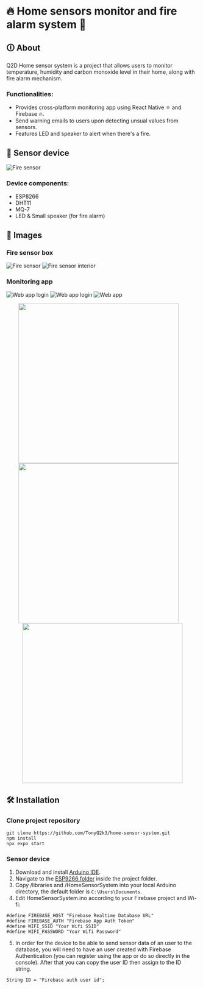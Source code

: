 # 🔥 Home sensors monitor and fire alarm system 🚨
## 🛈 About
Q2D Home sensor system is a project that allows users to monitor temperature, humidity and carbon monoxide level in their home, along with fire alarm mechanism.

### Functionalities:
+ Provides cross-platform monitoring app using React Native ⚛️ and Firebase 🔥.
+ Send warning emails to users upon detecting unsual values from sensors.
+ Features LED and speaker to alert when there's a fire.

## 🔌 Sensor device
![Fire sensor](/images/circuit_map.png) 
### Device components:
+ ESP8266
+ DHT11
+ MQ-7
+ LED & Small speaker (for fire alarm)

## 📸 Images
### Fire sensor box
![Fire sensor](/images/system_1.jpg) 
![Fire sensor interior](/images/system_2.jpg)

### Monitoring app
![Web app login](/images/app_web_login.png) 
![Web app login](/images/app_web_register.png) 
![Web app](/images/app_web.png) 

<div align="center">
  <img src="./images/app_mobile_login.jpg" height="420" style="margin-right: 20px">
  <img src="./images/app_mobile_register.jpg" height="420" style="margin-right: 20px">
  <img src="./images/app_mobile.jpg" height="420">
</div>

## 🛠️ Installation
### Clone project repository
```
git clone https://github.com/TonyQ2k3/home-sensor-system.git
npm install
npx expo start
```

### Sensor device
1. Download and install [Arduino IDE](https://www.arduino.cc/en/software).
2. Navigate to the [ESP9266 folder](./ESP8266/) inside the project folder.
3. Copy /libraries and /HomeSensorSystem  into your local Arduino directory, the default folder is `C:\Users\Documents`.
4. Edit HomeSensorSystem.ino according to your Firebase project and Wi-fi:
```
#define FIREBASE_HOST "Firebase Realtime Database URL"
#define FIREBASE_AUTH "Firebase App Auth Token"
#define WIFI_SSID "Your Wifi SSID"
#define WIFI_PASSWORD "Your Wifi Password"
```
5. In order for the device to be able to send sensor data of an user to the database, you will need to have an user created with Firebase Authentication (you can register using the app or do so directly in the console). After that you can copy the user ID then assign to the ID string.
```
String ID = "Firebase auth user id";
```

